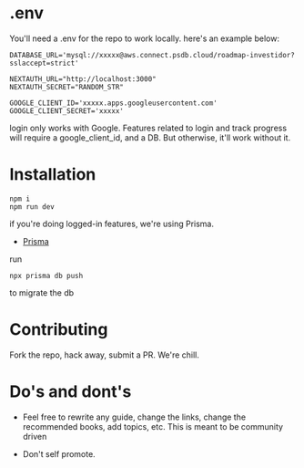 # .env

You'll need a .env for the repo to work locally. here's an example below:

```
DATABASE_URL='mysql://xxxxx@aws.connect.psdb.cloud/roadmap-investidor?sslaccept=strict'

NEXTAUTH_URL="http://localhost:3000"
NEXTAUTH_SECRET="RANDOM_STR"

GOOGLE_CLIENT_ID='xxxxx.apps.googleusercontent.com'
GOOGLE_CLIENT_SECRET='xxxxx'
```

login only works with Google. Features related to login and track progress will require a google_client_id, and a DB. But otherwise, it'll work without it.


# Installation

```
npm i
npm run dev
```

if you're doing logged-in features, we're using Prisma.
- [Prisma](https://prisma.io)

run 
```
npx prisma db push
```
to migrate the db

# Contributing

Fork the repo, hack away, submit a PR. We're chill.


# Do's and dont's

- Feel free to rewrite any guide, change the links, change the recommended books, add topics, etc. This is meant to be community driven

- Don't self promote.
